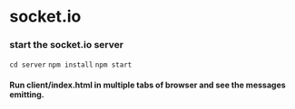 # socket.io

### start the socket.io server
`cd server`
`npm install`
`npm start`

#### Run client/index.html in multiple tabs of browser and see the messages emitting.
